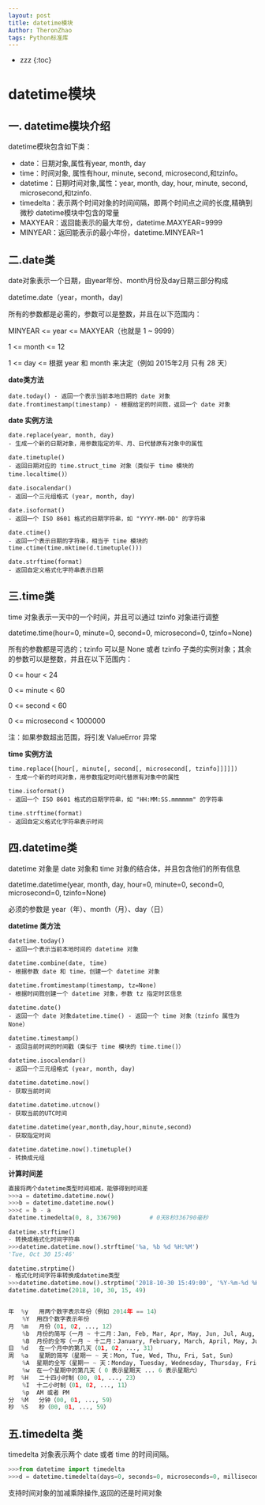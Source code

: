 ```yaml
---
layout: post
title: datetime模块
Author: TheronZhao
tags: Python标准库
---
```

- zzz
{:toc}
# datetime模块

## 一. datetime模块介绍

datetime模块包含如下类：

- date：日期对象,属性有year, month, day
- time：时间对象, 属性有hour, minute, second, microsecond,和tzinfo。
- datetime：日期时间对象,属性：year, month, day, hour, minute, second, microsecond,和tzinfo.
- timedelta：表示两个时间对象的时间间隔，即两个时间点之间的长度,精确到微秒
    datetime模块中包含的常量
- MAXYEAR：返回能表示的最大年份，datetime.MAXYEAR=9999
- MINYEAR：返回能表示的最小年份，datetime.MINYEAR=1

## 二.date类

date对象表示一个日期，由year年份、month月份及day日期三部分构成

datetime.date（year，month，day)

所有的参数都是必需的，参数可以是整数，并且在以下范围内：

MINYEAR <= year <= MAXYEAR（也就是 1 ~ 9999）

1 <= month <= 12

1 <= day <= 根据 year 和 month 来决定（例如 2015年2月 只有 28 天）

**date类方法**

```
date.today() - 返回一个表示当前本地日期的 date 对象
date.fromtimestamp(timestamp) - 根据给定的时间戮，返回一个 date 对象
```

**date 实例方法**

```
date.replace(year, month, day)
- 生成一个新的日期对象，用参数指定的年、月、日代替原有对象中的属性

date.timetuple()
- 返回日期对应的 time.struct_time 对象（类似于 time 模块的 time.localtime()）

date.isocalendar()
- 返回一个三元组格式 (year, month, day)

date.isoformat()
- 返回一个 ISO 8601 格式的日期字符串，如 "YYYY-MM-DD" 的字符串

date.ctime()
- 返回一个表示日期的字符串，相当于 time 模块的 time.ctime(time.mktime(d.timetuple()))

date.strftime(format)
- 返回自定义格式化字符串表示日期
```

## 三.time类

time 对象表示一天中的一个时间，并且可以通过 tzinfo 对象进行调整

datetime.time(hour=0, minute=0, second=0, microsecond=0, tzinfo=None)

所有的参数都是可选的；tzinfo 可以是 None 或者 tzinfo 子类的实例对象；其余的参数可以是整数，并且在以下范围内：

0 <= hour < 24

0 <= minute < 60

0 <= second < 60

0 <= microsecond < 1000000

注：如果参数超出范围，将引发 ValueError 异常

**time 实例方法**

```
time.replace([hour[, minute[, second[, microsecond[, tzinfo]]]]])
- 生成一个新的时间对象，用参数指定时间代替原有对象中的属性

time.isoformat()
- 返回一个 ISO 8601 格式的日期字符串，如 "HH:MM:SS.mmmmmm" 的字符串

time.strftime(format)
- 返回自定义格式化字符串表示时间
```

## 四.datetime类

datetime 对象是 date 对象和 time 对象的结合体，并且包含他们的所有信息

datetime.datetime(year, month, day, hour=0, minute=0, second=0, microsecond=0, tzinfo=None)

必须的参数是 year（年）、month（月）、day（日）

**datetime 类方法**

```
datetime.today()
- 返回一个表示当前本地时间的 datetime 对象

datetime.combine(date, time)
- 根据参数 date 和 time，创建一个 datetime 对象

datetime.fromtimestamp(timestamp, tz=None)
- 根据时间戮创建一个 datetime 对象，参数 tz 指定时区信息

datetime.date()
- 返回一个 date 对象datetime.time() - 返回一个 time 对象（tzinfo 属性为 None）

datetime.timestamp()
- 返回当前时间的时间戳（类似于 time 模块的 time.time()）

datetime.isocalendar()
- 返回一个三元组格式 (year, month, day)

datetime.datetime.now()
- 获取当前时间

datetime.datetime.utcnow()
- 获取当前的UTC时间

datetime.datetime(year,month,day,hour,minute,second)
- 获取指定时间

datetime.datetime.now().timetuple()
- 转换成元组
```

**计算时间差**

```python
直接将两个datetime类型时间相减，能够得到时间差
>>>a = datetime.datetime.now()
>>>b = datetime.datetime.now()
>>>c = b - a
datetime.timedelta(0, 8, 336790)        # 0天8秒336790毫秒
```

```python
datetime.strftime()
- 转换成格式化时间字符串
>>>datetime.datetime.now().strftime('%a, %b %d %H:%M')
'Tue, Oct 30 15:46'
```

```python
datetime.strptime()
- 格式化时间字符串转换成datetime类型
>>>datetime.datetime.now().strptime('2018-10-30 15:49:00', '%Y-%m-%d %H:%M:%S')
datetime.datetime(2018, 10, 30, 15, 49)


年  %y	用两个数字表示年份（例如 2014年 == 14）
    %Y	用四个数字表示年份
月  %m	月份（01, 02, ..., 12）
    %b	月份的简写（一月 ~ 十二月：Jan, Feb, Mar, Apr, May, Jun, Jul, Aug, Sep, Oct, Nov, Dec）
    %B	月份的全写（一月 ~ 十二月：January, February, March, April, May, June, July, August, September,October, November, December）
日  %d	在一个月中的第几天（01, 02, ..., 31）
周  %a	星期的简写（星期一 ~ 天：Mon, Tue, Wed, Thu, Fri, Sat, Sun）
    %A	星期的全写（星期一 ~ 天：Monday, Tuesday, Wednesday, Thursday, Friday, Saturday, Sunday）
    %w	在一个星期中的第几天（ 0 表示星期天 ... 6 表示星期六）
时  %H	二十四小时制（00, 01, ..., 23）
    %I	十二小时制（01, 02, ..., 11）
    %p	AM 或者 PM
分  %M	分钟（00, 01, ..., 59）
秒  %S	秒（00, 01, ..., 59） 
```

## 五.timedelta 类

timedelta 对象表示两个 date 或者 time 的时间间隔。

```python
>>>from datetime import timedelta
>>>d = datetime.timedelta(days=0, seconds=0, microseconds=0, milliseconds=0, minutes=0, hours=0, weeks=0)  # 所有的参数都是可选的并且默认为 0。这些参数可以是整数或者浮点数，也可以是正数或者负数。
```

支持时间对象的加减乘除操作,返回的还是时间对象